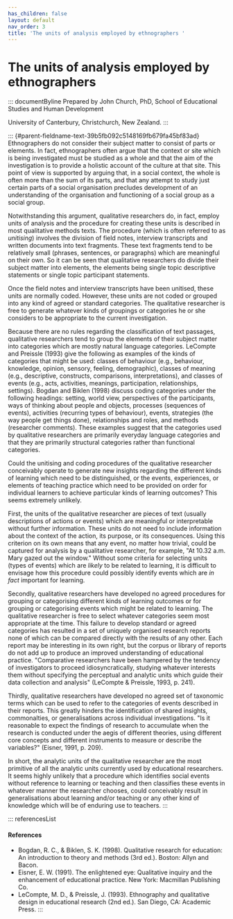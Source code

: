 ```yaml
---
has_children: false
layout: default
nav_order: 3
title: 'The units of analysis employed by ethnographers '
---
```

# The units of analysis employed by ethnographers 


::: documentByline
Prepared by John Church, PhD, School of Educational Studies and Human
Development

University of Canterbury, Christchurch, New Zealand.
:::

::: {#parent-fieldname-text-39b5fb092c5148169fb679fa45bf83ad}
Ethnographers do not consider their subject matter to consist of parts
or elements. In fact, ethnographers often argue that the context or site
which is being investigated must be studied as a whole and that the aim
of the investigation is to provide a holistic account of the culture at
that site. This point of view is supported by arguing that, in a social
context, the whole is often more than the sum of its parts, and that any
attempt to study just certain parts of a social organisation precludes
development of an understanding of the organisation and functioning of a
social group as a social group.

Notwithstanding this argument, qualitative researchers do, in fact,
employ units of analysis and the procedure for creating these units is
described in most qualitative methods texts. The procedure (which is
often referred to as *unitising*) involves the division of field notes,
interview transcripts and written documents into text fragments. These
text fragments tend to be relatively small (phrases, sentences, or
paragraphs) which are meaningful on their own. So it can be seen that
qualitative researchers do divide their subject matter into elements,
the elements being single topic descriptive statements or single topic
participant statements.

Once the field notes and interview transcripts have been unitised, these
units are normally coded. However, these units are not coded or grouped
into any kind of agreed or standard categories. The qualitative
researcher is free to generate whatever kinds of groupings or categories
he or she considers to be appropriate to the current investigation.

Because there are no rules regarding the classification of text
passages, qualitative researchers tend to group the elements of their
subject matter into categories which are mostly natural language
categories. LeCompte and Preissle (1993) give the following as examples
of the kinds of categories that might be used: classes of behaviour
(e.g., behaviour, knowledge, opinion, sensory, feeling, demographic),
classes of meaning (e.g., descriptive, constructs, comparisons,
interpretations), and classes of events (e.g., acts, activities,
meanings, participation, relationships, settings). Bogdan and Biklen
(1998) discuss coding categories under the following headings: setting,
world view, perspectives of the participants, ways of thinking about
people and objects, processes (sequences of events), activities
(recurring types of behaviour), events, strategies (the way people get
things done), relationships and roles, and methods (researcher
comments). These examples suggest that the categories used by
qualitative researchers are primarily everyday language categories and
that they are primarily structural categories rather than functional
categories.

Could the unitising and coding procedures of the qualitative researcher
conceivably operate to generate new insights regarding the different
kinds of learning which need to be distinguished, or the events,
experiences, or elements of teaching practice which need to be provided
on order for individual learners to achieve particular kinds of learning
outcomes? This seems extremely unlikely.

First, the units of the qualitative researcher are pieces of text
(usually descriptions of actions or events) which are meaningful or
interpretable without further information. These units do not need to
include information about the context of the action, its purpose, or its
consequences. Using this criterion on its own means that any event, no
matter how trivial, could be captured for analysis by a qualitative
researcher, for example, "At 10.32 a.m. Mary gazed out the window."
Without some criteria for selecting units (types of events) which are
*likely* to be related to learning, it is difficult to envisage how this
procedure could possibly identify events which are *in fact* important
for learning.

Secondly, qualitative researchers have developed no agreed procedures
for grouping or categorising different kinds of learning outcomes or for
grouping or categorising events which might be related to learning. The
qualitative researcher is free to select whatever categories seem most
appropriate at the time. This failure to develop standard or agreed
categories has resulted in a set of uniquely organised research reports
none of which can be compared directly with the results of any other.
Each report may be interesting in its own right, but the corpus or
library of reports do not add up to produce an improved understanding of
educational practice. "Comparative researchers have been hampered by the
tendency of investigators to proceed idiosyncratically, studying
whatever interests them without specifying the perceptual and analytic
units which guide their data collection and analysis" (LeCompte &
Preissle, 1993, p. 241).

Thirdly, qualitative researchers have developed no agreed set of
taxonomic terms which can be used to refer to the categories of events
described in their reports. This greatly hinders the identification of
shared insights, commonalties, or generalisations across individual
investigations. "Is it reasonable to expect the findings of research to
accumulate when the research is conducted under the aegis of different
theories, using different core concepts and different instruments to
measure or describe the variables?" (Eisner, 1991, p. 209).

In short, the analytic units of the qualitative researcher are the most
primitive of all the analytic units currently used by educational
researchers. It seems highly unlikely that a procedure which identifies
social events without reference to learning or teaching and then
classifies these events in whatever manner the researcher chooses, could
conceivably result in generalisations about learning and/or teaching or
any other kind of knowledge which will be of enduring use to teachers.
:::

::: referencesList
#### References

-   Bogdan, R. C., & Biklen, S. K. (1998). Qualitative research for
    education: An introduction to theory and methods (3rd ed.). Boston:
    Allyn and Bacon.
-   Eisner, E. W. (1991). The enlightened eye: Qualitative inquiry and
    the enhancement of educational practice. New York: Macmillan
    Publishing Co.
-   LeCompte, M. D., & Preissle, J. (1993). Ethnography and qualitative
    design in educational research (2nd ed.). San Diego, CA: Academic
    Press.
:::

